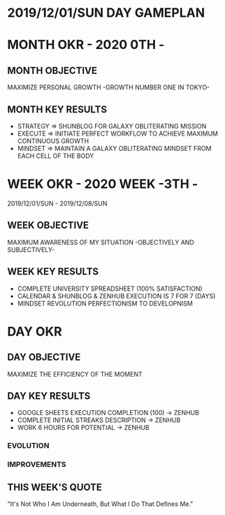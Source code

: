 # 2019/12/01/SUN DAY GAMEPLAN

# MONTH OKR - 2020 0TH -

## MONTH OBJECTIVE

MAXIMIZE PERSONAL GROWTH -GROWTH NUMBER ONE IN TOKYO-

## MONTH KEY RESULTS

- STRATEGY => SHUNBLOG FOR GALAXY OBLITERATING MISSION
- EXECUTE => INITIATE PERFECT WORKFLOW TO ACHIEVE MAXIMUM CONTINUOUS GROWTH
- MINDSET => MAINTAIN A GALAXY OBLITERATING MINDSET FROM EACH CELL OF THE BODY

# WEEK OKR - 2020 WEEK -3TH -

2019/12/01/SUN - 2019/12/08/SUN

## WEEK OBJECTIVE

MAXIMUM AWARENESS OF MY SITUATION -OBJECTIVELY AND SUBJECTIVELY-

## WEEK KEY RESULTS

- COMPLETE UNIVERSITY SPREADSHEET (100% SATISFACTION)
- CALENDAR & SHUNBLOG & ZENHUB EXECUTION IS 7 FOR 7 (DAYS)
- MINDSET REVOLUTION PERFECTIONISM TO DEVELOPNISM

# DAY OKR

## DAY OBJECTIVE

MAXIMIZE THE EFFICIENCY OF THE MOMENT

## DAY KEY RESULTS

- GOOGLE SHEETS EXECUTION COMPLETION (100) -> ZENHUB
- COMPLETE INITIAL STREAKS DESCRIPTION -> ZENHUB
- WORK 6 HOURS FOR POTENTIAL -> ZENHUB

### EVOLUTION

### IMPROVEMENTS

## THIS WEEK'S QUOTE

"It's Not Who I Am Underneath, But What I Do That Defines Me."
